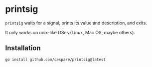 # printsig

`printsig` waits for a signal, prints its value and description, and exits.

It only works on unix-like OSes (Linux, Mac OS, maybe others).

## Installation

    go install github.com/cespare/printsig@latest
